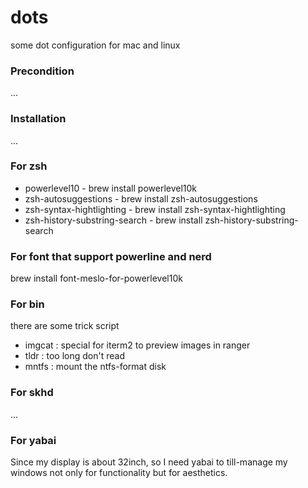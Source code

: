 # dots

some dot configuration for mac and linux

### Precondition

...

### Installation

...

### For zsh

- powerlevel10 - brew install powerlevel10k
- zsh-autosuggestions - brew install zsh-autosuggestions
- zsh-syntax-hightlighting - brew install zsh-syntax-hightlighting
- zsh-history-substring-search - brew install zsh-history-substring-search

### For font that support powerline and nerd

brew install font-meslo-for-powerlevel10k

### For bin

there are some trick script

- imgcat : special for iterm2 to preview images in ranger
- tldr : too long don't read
- mntfs : mount the ntfs-format disk

### For skhd

...

### For yabai

Since my display is about 32inch, so I need yabai to till-manage my windows not only for functionality but for aesthetics.

